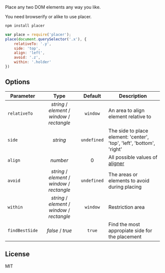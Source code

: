 Place any two DOM elements any way you like.

You need browserify or alike to use placer.

```js
npm install placer
```

```js
var place = require('placer');
place(document.querySelector('.x'), {
	relativeTo: '.y',
	side: 'top',
	align: 'left',
	avoid: '.z',
	within: '.holder'
})
```

## Options

| Parameter | Type | Default | Description |
|----|:---:|:----:|----|
| `relativeTo` | _string_ / _element_ / _window_ / _rectangle_ | `window` | An area to align element relative to |
| `side` | _string_ | `undefined` | The side to place element: 'center', 'top', 'left', 'bottom', 'right' |
| `align` | _number_ | 0 | All possible values of [aligner](http://dfcreative.github.io/) |
| `avoid` | _string_ / _element_ / _window_ / _rectangle_ | `undefined` | The areas or elements to avoid during placing |
| `within` | _string_ / _element_ / _window_ / _rectangle_ | `window` | Restriction area |
| `findBestSide` | _false_ / _true_ | `true` | Find the most appropiate side for the placement |


## License

MIT